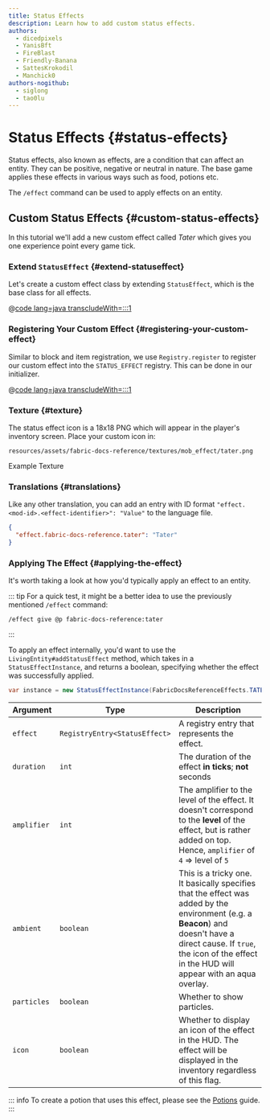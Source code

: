 ```yaml
---
title: Status Effects
description: Learn how to add custom status effects.
authors:
  - dicedpixels
  - YanisBft
  - FireBlast
  - Friendly-Banana
  - SattesKrokodil
  - Manchick0
authors-nogithub:
  - siglong
  - tao0lu
---
```


# Status Effects {#status-effects}

Status effects, also known as effects, are a condition that can affect an entity. They can be positive, negative or neutral in nature. The base game
applies these effects in various ways such as food, potions etc.

The `/effect` command can be used to apply effects on an entity.

## Custom Status Effects {#custom-status-effects}

In this tutorial we'll add a new custom effect called _Tater_ which gives you one experience point every game tick.

### Extend `StatusEffect` {#extend-statuseffect}

Let's create a custom effect class by extending `StatusEffect`, which is the base class for all effects.

@[code lang=java transcludeWith=:::1](@/reference/latest/src/main/java/com/example/docs/effect/TaterEffect.java)

### Registering Your Custom Effect {#registering-your-custom-effect}

Similar to block and item registration, we use `Registry.register` to register our custom effect into the
`STATUS_EFFECT` registry. This can be done in our initializer.

@[code lang=java transcludeWith=:::1](@/reference/latest/src/main/java/com/example/docs/effect/FabricDocsReferenceEffects.java)

### Texture {#texture}

The status effect icon is a 18x18 PNG which will appear in the player's inventory screen. Place your custom icon in:

```:no-line-numbers
resources/assets/fabric-docs-reference/textures/mob_effect/tater.png
```

<DownloadEntry visualURL="/assets/develop/tater-effect.png" downloadURL="/assets/develop/tater-effect-icon.png">Example Texture</DownloadEntry>

### Translations {#translations}

Like any other translation, you can add an entry with ID format `"effect.<mod-id>.<effect-identifier>": "Value"` to the
language file.

```json
{
  "effect.fabric-docs-reference.tater": "Tater"
}
```

### Applying The Effect {#applying-the-effect}

It's worth taking a look at how you'd typically apply an effect to an entity.

::: tip
For a quick test, it might be a better idea to use the previously mentioned `/effect` command:

```mcfunction
/effect give @p fabric-docs-reference:tater
```
:::

To apply an effect internally, you'd want to use the `LivingEntity#addStatusEffect` method, which takes in
a `StatusEffectInstance`, and returns a boolean, specifying whether the effect was successfully applied.

```java
var instance = new StatusEffectInstance(FabricDocsReferenceEffects.TATER, 5 * 20, 0, false, true, true);
```

| Argument    | Type                          | Description                                                                                                                                                                                                                   |
|-------------|-------------------------------|-------------------------------------------------------------------------------------------------------------------------------------------------------------------------------------------------------------------------------|
| `effect`    | `RegistryEntry<StatusEffect>` | A registry entry that represents the effect.                                                                                                                                                                                  |
| `duration`  | `int`                         | The duration of the effect **in ticks**; **not** seconds                                                                                                                                                                      |
| `amplifier` | `int`                         | The amplifier to the level of the effect. It doesn't correspond to the **level** of the effect, but is rather added on top. Hence, `amplifier` of `4` => level of `5`                                                         |
| `ambient`   | `boolean`                     | This is a tricky one. It basically specifies that the effect was added by the environment (e.g. a **Beacon**) and doesn't have a direct cause. If `true`, the icon of the effect in the HUD will appear with an aqua overlay. |
| `particles` | `boolean`                     | Whether to show particles.                                                                                                                                                                                                    |
| `icon`      | `boolean`                     | Whether to display an icon of the effect in the HUD. The effect will be displayed in the inventory regardless of this flag.                                                                                                   |

::: info
To create a potion that uses this effect, please see the [Potions](../items/potions) guide.
:::
